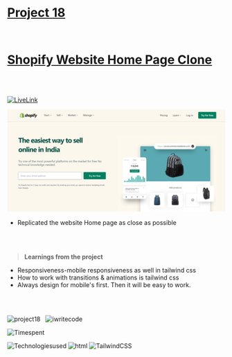 # [Project 18](https://jagadeeshproject18.netlify.app/)

<br>

# [Shopify Website Home Page Clone](https://jagadeeshproject18.netlify.app/)

<br><br>

[![LiveLink](https://img.shields.io/badge/Live%20Link-Click%20here-red)](https://jagadeeshproject18.netlify.app/)


![image](./shopify_images/shopifyThumbnail.png)

- Replicated the website Home page as close as possible


<br><br>


>**Learnings from the project**


- Responsiveness-mobile responsiveness as well in tailwind css
- How to work with transitions & animations is tailwind css
- Always design for mobile's first. Then it will be easy to work.



<br><br>

![project18](https://img.shields.io/badge/Project-18-orange)  &nbsp; ![iwritecode](https://img.shields.io/badge/iwrite-code-green)

![Timespent](https://img.shields.io/badge/Time%20spent-25%20hours-blue)

![Technologiesused](https://img.shields.io/badge/-Technologies%20used-informational)
![html](https://img.shields.io/badge/-html-orange) 
![TailwindCSS](https://img.shields.io/badge/-Tailwind_css-7a69b4)
